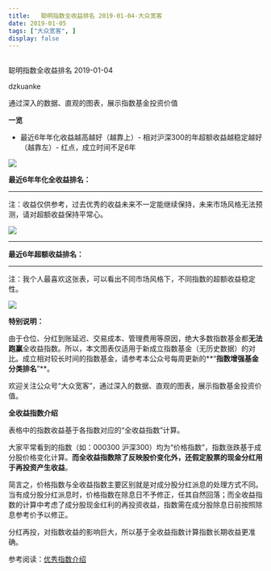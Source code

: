 ```yaml
---
title:   聪明指数全收益排名 2019-01-04-大众宽客
date: 2019-01-05
tags: ["大众宽客", ]
display: false
---
```



## 



聪明指数全收益排名 2019-01-04




dzkuanke




通过深入的数据、直观的图表，展示指数基金投资价值


**一览**
- 最近6年年化收益越高越好（越靠上）- 相对沪深300的年超额收益越稳定越好（越靠左）- 红点，成立时间不足6年
<img class="" data-copyright="0" data-ratio="1.25" data-s="300,640" src="https://mmbiz.qpic.cn/mmbiz_png/PKw3FQPmhIgWjb17Aep6icMG5PgSPxKM0qPr1vrbicWEGnZHEr1fyxicuficqSVERgbJTITib2NBiaQ9Vw37ME6tq7Ew/640?wx_fmt=png" data-type="png" data-w="960" style=""/>





**最近6年年化全收益排名：**

****

注：收益仅供参考，过去优秀的收益未来不一定能继续保持，未来市场风格无法预测，请对超额收益保持平常心。

<img class="" data-copyright="0" data-ratio="1.4808510638297872" data-s="300,640" src="https://mmbiz.qpic.cn/mmbiz_png/PKw3FQPmhIgWjb17Aep6icMG5PgSPxKM0WYb6TicQMVD0gTgwmTibOY2yibH7uwTibTV18tqrTpxntJDvJPOz8EyETw/640?wx_fmt=png" data-type="png" data-w="940" style="white-space: normal;"/>

****

**最近6年超额收益排名：**

****

注：我个人最喜欢这张表，可以看出不同市场风格下，不同指数的超额收益稳定性。

<img class="" data-copyright="0" data-ratio="0.9622641509433962" data-s="300,640" src="https://mmbiz.qpic.cn/mmbiz_png/PKw3FQPmhIgWjb17Aep6icMG5PgSPxKM0Ib5rZFfibeQ1pBTc7SC8N9g2gY3Eo757icpTktvuvh2QLibtCeJyOLH3A/640?wx_fmt=png" data-type="png" data-w="954" style="text-align: center;white-space: normal;"/>



**特别说明：**

由于仓位、分红到账延迟、交易成本、管理费用等原因，绝大多数指数基金都**无法跑赢**全收益指数。所以，本文图表仅适用于新成立指数基金（无历史数据）的对比。成立相对较长时间的指数基金，请参考本公众号每周更新的**“****指数增强基金分类排名****”**。



欢迎关注公众号“大众宽客”，通过深入的数据、直观的图表，展示指数基金投资价值。



**全收益指数介绍**



表格中的指数收益基于各指数对应的“全收益指数”计算。



大家平常看到的指数（如：000300 沪深300）均为“价格指数”，指数涨跌基于成分股价格变化计算。**而全收益指数除了反映股价变化外，还假定股票的现金分红用于再投资产生收益**。



简言之，价格指数与全收益指数主要区别就是对成分股分红派息的处理方式不同。当有成分股分红派息时，价格指数在除息日不予修正，任其自然回落；而全收益指数的计算中考虑了成分股现金红利的再投资收益，指数需在成分股除息日前按照除息参考价予以修正。



分红再投，对指数收益的影响巨大，所以基于全收益指数计算指数长期收益更准确。





参考阅读：[优秀指数介绍](http://mp.weixin.qq.com/s?__biz=MzAwMTc1MDcwNw==&amp;mid=2648273685&amp;idx=2&amp;sn=f53962603c488c41c1a764252eaa1ff9&amp;chksm=82f930c9b58eb9dfb8b77caab4e0b3ccdc7f8af26cff9da3d957844bf16469d99377564fbccf&amp;scene=21#wechat_redirect)